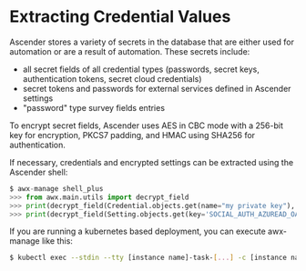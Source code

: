 Extracting Credential Values
============================

Ascender stores a variety of secrets in the database that are either used for automation or are a result of automation. These secrets include:

- all secret fields of all credential types (passwords, secret keys, authentication tokens, secret cloud credentials)
- secret tokens and passwords for external services defined in Ascender settings
- "password" type survey fields entries

To encrypt secret fields, Ascender uses AES in CBC mode with a 256-bit key for encryption, PKCS7 padding, and HMAC using SHA256 for authentication.

If necessary, credentials and encrypted settings can be extracted using the Ascender shell:

```python
$ awx-manage shell_plus
>>> from awx.main.utils import decrypt_field
>>> print(decrypt_field(Credential.objects.get(name="my private key"), "ssh_key_data")) # Example for a credential
>>> print(decrypt_field(Setting.objects.get(key='SOCIAL_AUTH_AZUREAD_OAUTH2_SECRET'), 'value')) # Example for a setting
```

If you are running a kubernetes based deployment, you can execute awx-manage like this:
```bash
$ kubectl exec --stdin --tty [instance name]-task-[...] -c [instance name]-task -- awx-manage shell_plus
```